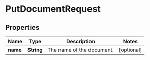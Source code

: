

# PutDocumentRequest


## Properties

| Name | Type | Description | Notes |
|------------ | ------------- | ------------- | -------------|
|**name** | **String** | The name of the document. |  [optional] |



